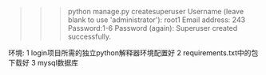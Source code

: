 >>>python manage.py createsuperuser
Username (leave blank to use 'administrator'): root1
Email address: 243
Password:1-6
Password (again):
Superuser created successfully.

环境:
1  login项目所需的独立python解释器环境配置好
2  requirements.txt中的包下载好
3  mysql数据库
